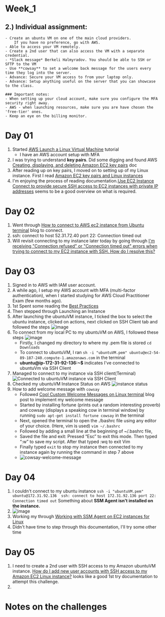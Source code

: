 # Week_1

## 2.) Individual assignment:
    - Create an ubuntu VM on one of the main cloud providers. 
        If you have no preference, go with AWS.
    - Able to access your VM remotely.
    - Create a 2nd user that can also access the VM with a separate credential.
    - *Slack message* Berkeli Halmyradov. You should be able to SSH or SFTP to the VM
    - Use **cowsay** to set a welcome back message for the users every time they log into the server.
    - Advance: Secure your VM access to from your laptop only.
    - Advance: Setup anything useful on the server that you can showcase to the class.
    
    ### Important notes:
    - When setting up your cloud account, make sure you configure the MFA security right away.
    - AWS - when launching resources, make sure you are have chosen the 'free-tier' ones.
    - Keep an eye on the billing monitor.


# Day 01

1. Started [AWS Launch a Linux Virtual Machine](https://aws.amazon.com/getting-started/launch-a-virtual-machine-B-0/) tutorial
   - I have an AWS account setup with MFA
2. I was trying to understand **key pairs**. Did some digging and found AWS [Creating, displaying, and deleting Amazon EC2 key pairs](https://docs.aws.amazon.com/cli/latest/userguide/cli-services-ec2-keypairs.html#creating-a-key-pair) doc
3. After reading up on key pairs, I moved on to setting up of my Linux instance. First I read [Amazon EC2 key pairs and Linux instances](https://docs.aws.amazon.com/AWSEC2/latest/UserGuide/ec2-key-pairs.html)
4. I'm enjoying the process of reading documentation.[Use EC2 Instance Connect to provide secure SSH access to EC2 instances with private IP addresses](https://aws.amazon.com/blogs/security/use-ec2-instance-connect-to-provide-secure-ssh-access-to-ec2-instances-with-private-ip-addresses/) seems to be a good overview on what is required.

# Day 02
1. Went through [How to connect to AWS ec2 instance from Ubuntu terminal](https://www.how2shout.com/linux/how-to-connect-to-aws-ec2-instance-from-ubuntu/) blog to connect.
2. ssh: connect to host 52.31.72.40 port 22: Connection timed out
3. Will revisit connecting to my instance later today by going through [I'm receiving "Connection refused" or "Connection timed out" errors when trying to connect to my EC2 instance with SSH. How do I resolve this?
](https://aws.amazon.com/premiumsupport/knowledge-center/ec2-linux-resolve-ssh-connection-errors/)

# Day 03
1. Signed in to AWS with IAM user account.
2. A while ago, I setup my AWS account with MFA (multi-factor authentication), when I started studying for AWS Cloud Practitioner Exam (few months ago).
3. 1st Spent some reading the [Best Practices](https://docs.aws.amazon.com/accounts/latest/reference/best-practices.html)
4. Then stepped through Launching an Instance
5. After launching the ubuntuVM instance, I ticked the box to select the ubuntu instance, clicked on actions, next clicked on SSH Client tab and followed the steps ![image](https://user-images.githubusercontent.com/74470226/194226268-2fe63830-101f-4d33-90fe-d130fc03e903.png)
7. To connect from my local PC to my ubuntuVM on AWS, I followed these steps ![image](https://user-images.githubusercontent.com/74470226/194220883-c81a4916-0031-40e3-938b-6e4469ea7c22.png)
    * Firstly, I changed my directory to where my .pem file is stored ```cd Downloads```
    * To connect to ubuntuVM, I ran ```sh -i "ubuntuVM.pem" ubuntu@ec2-54-89-187-240.compute-1.amazonaws.com``` in the terminal
    * **ubuntu@ip-172-31-92-136:~$** indicates I've connected to ubuntuVm via SSH Client
9. Managed to connect to my instance via SSH client(Terminal) ![Connected to ubuntuVM instance via SSH Client](https://user-images.githubusercontent.com/74470226/194221550-a9a92088-71ae-434e-a203-a8ab83fd105b.png)
10. Checked my ubuntuVM Instance Status on AWS ![instance status](https://user-images.githubusercontent.com/74470226/194222474-9a67d28b-5b1e-4670-aa3f-2891255d6f0f.png)
11. How to add welcome message with ```cowsay```
    * Followed [Cool Custom Welcome Messages on Linux terminal](https://www.geeksforgeeks.org/cool-custom-welcome-messages-linux-terminal/) blog post to implement my welcome message
    * Started by installing fortune (prints out a random interesting proverb) and cowsay (displays a speaking cow in terminal window) by running ```sudo apt-get install fortune cowsay``` in the terminal
    * Next, opened the terminal to open the ./bashrc file using any editor of your choice. (Here, vim is used) ``` vim ~/.bashrc ```
    * Followed by adding a small line at the beginning of ~/.bashrc file, 
    * Saved the file and exit: Pressed “Esc” to exit this mode. Then typed “:w” to save my script. After that typed :wq to exit Vim
    * Finally typed ```exit``` to stop my instance then connected to my instance again by running the command in step 7 above
    * ![cowsay-welcome-message](https://user-images.githubusercontent.com/74470226/194425991-90f4c572-0865-4b6d-b36d-d53dd7675fbf.png)

# Day 04
1. I couldn't connect to my ubuntu instance ``` ssh -i "ubuntuVM.pem" ubuntu@172.31.92.136 
ssh: connect to host 172.31.92.136 port 22: Connection timed out ```
Something about **SSM Agent isn't installed on the instance.**
2. ![image](https://user-images.githubusercontent.com/74470226/194650896-6f575830-2249-42d6-acf4-348dae1525ed.png)
3. Working my through [Working with SSM Agent on EC2 instances for Linux](https://docs.aws.amazon.com/systems-manager/latest/userguide/sysman-install-ssm-agent.html)
4. Didn't have time to step through this documentation, I'll try some other time

# Day 05
1. I need to create a 2nd user with SSH access to my Amazon ubuntuVM instance. [How do I add new user accounts with SSH access to my Amazon EC2 Linux instance?](https://aws.amazon.com/premiumsupport/knowledge-center/new-user-accounts-linux-instance/) looks like a good 1st try documentation to attempt this challenge.
2. 

# Notes on the challenges
